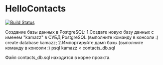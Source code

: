 # HelloContacts
[![Build Status](https://travis-ci.org/serohin/HelloContacts.svg?branch=master)](https://travis-ci.org/serohin/HelloContacts)

Создание базы данных в PostgreSQL:
1.Создате новую базу данных с именем "kamazz" в СУБД PostgreSQL.(выполните команду в консоли :)
create database kamazz;
2.Импортируйте дамп базы.(выполните команду в консоли :)
psql kamazz < contacts_db.sql

Файл contacts_db.sql находится в корне проэкта.


 

